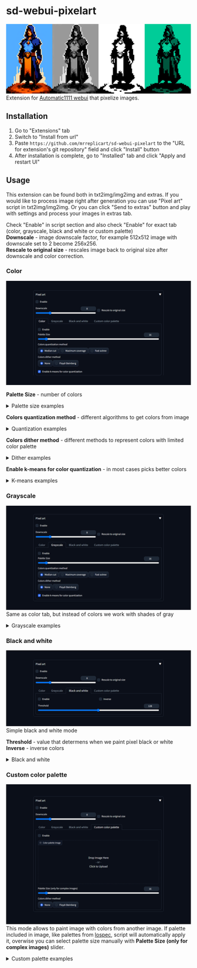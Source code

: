 # sd-webui-pixelart
![Cover](examples/cover.png)
Extension for [Automatic1111 webui](https://github.com/AUTOMATIC1111/stable-diffusion-webui) that pixelize images.

## Installation
1. Go to "Extensions" tab
2. Switch to "Install from url"
3. Paste `https://github.com/mrreplicart/sd-webui-pixelart` to the "URL for extension's git repository" field and click "Install" button
4. After installation is complete, go to "Installed" tab and click "Apply and restart UI"

## Usage
This extension can be found both in txt2img/img2img and extras.
If you would like to process image right after generation you can use "Pixel art" script in txt2img/img2img. Or you can click "Send to extras" button and play with settings and process your images in extras tab.

Check "Enable" in script section and also check "Enable" for exact tab (color, grayscale, black and white or custom palette)  
**Downscale** - image downscale factor, for example 512x512 image with downscale set to 2 become 256x256.  
**Rescale to original size** - rescales image back to original size after downscale and color correction.  

### Color
![Color tab interface](examples/color_tab.png)

**Palette Size** - number of colors

<details>
  <summary>Palette size examples</summary>

  ![Color limit example 1](examples/color_human.png)
  ![Color limit example 2](examples/color_item.png)
  ![Color limit example 3](examples/color_landscape.png)
</details>

**Colors quantization method** - different algorithms to get colors from image

<details>
  <summary>Quantization examples</summary>

  ![Quantization example 1](examples/quantization_human.png)
  ![Quantization example 2](examples/quantization_item.png)
  ![Quantization example 3](examples/quantization_landscape.png)
</details>

**Colors dither method** - different methods to represent colors with limited color palette

<details>
  <summary>Dither examples</summary>

  ![Dither example 1](examples/dither_human.png)
  ![Dither example 2](examples/dither_item.png)
  ![Dither example 3](examples/dither_landscape.png)
</details>

**Enable k-means for color quantization** - in most cases picks better colors

<details>
  <summary>K-means examples</summary>

  ![K-means example 1](examples/kmeans_human.png)
  ![K-means example 2](examples/kmeans_item.png)
  ![K-means example 3](examples/kmeans_landscape.png)
</details>


### Grayscale
![Grayscale tab interface](examples/grayscale_tab.png)
Same as color tab, but instead of colors we work with shades of gray

<details>
  <summary>Grayscale examples</summary>

  ![Grayscale example 1](examples/grayscale_human.png)
  ![Grayscale example 2](examples/grayscale_item.png)
  ![Grayscale example 3](examples/grayscale_landscape.png)
</details>

### Black and white
![Black and white tab interface](examples/bw_tab.png)
Simple black and white mode

**Threshold** - value that determens when we paint pixel black or white
**Inverse** - inverse colors

<details>
  <summary>Black and white</summary>

  ![Black and white example 1](examples/bw_human.png)
  ![Black and white example 2](examples/bw_item.png)
  ![Black and white example 3](examples/bw_landscape.png)
</details>

### Custom color palette
![Custom color palette tab interface](examples/custom_palette_tab.png)
This mode allows to paint image with colors from another image. If palette included in image, like palettes from [lospec]([url](https://lospec.com/palette-list)), script will automatically apply it, overwise you can select palette size manually with **Palette Size (only for complex images)** slider.

<details>
  <summary>Custom palette examples</summary>

  ![Custom color palette example 1](examples/custom_palette_human.png)
  ![Custom color palette example 2](examples/custom_palette_item.png)
  ![Custom color palette example 3](examples/custom_palette_landscape.png)
</details>
